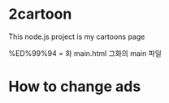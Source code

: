 # 2cartoon
This node.js project is my cartoons page


%ED%99%94 = 화
main.html 그화의 main 파일

# How to change ads
